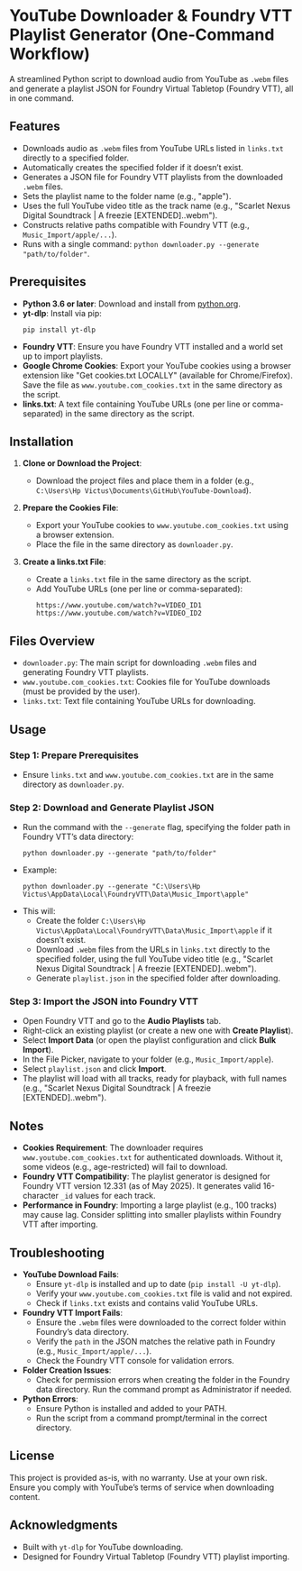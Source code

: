 # YouTube Downloader & Foundry VTT Playlist Generator (One-Command Workflow)

A streamlined Python script to download audio from YouTube as `.webm` files and generate a playlist JSON for Foundry Virtual Tabletop (Foundry VTT), all in one command.

## Features

- Downloads audio as `.webm` files from YouTube URLs listed in `links.txt` directly to a specified folder.
- Automatically creates the specified folder if it doesn’t exist.
- Generates a JSON file for Foundry VTT playlists from the downloaded `.webm` files.
- Sets the playlist name to the folder name (e.g., "apple").
- Uses the full YouTube video title as the track name (e.g., "Scarlet Nexus Digital Soundtrack | A freezie [EXTENDED]..webm").
- Constructs relative paths compatible with Foundry VTT (e.g., `Music_Import/apple/...`).
- Runs with a single command: `python downloader.py --generate "path/to/folder"`.

## Prerequisites

- **Python 3.6 or later**: Download and install from [python.org](https://www.python.org/downloads/).
- **yt-dlp**: Install via pip:
  ```
  pip install yt-dlp
  ```
- **Foundry VTT**: Ensure you have Foundry VTT installed and a world set up to import playlists.
- **Google Chrome Cookies**: Export your YouTube cookies using a browser extension like "Get cookies.txt LOCALLY" (available for Chrome/Firefox). Save the file as `www.youtube.com_cookies.txt` in the same directory as the script.
- **links.txt**: A text file containing YouTube URLs (one per line or comma-separated) in the same directory as the script.

## Installation

1. **Clone or Download the Project**:

   - Download the project files and place them in a folder (e.g., `C:\Users\Hp Victus\Documents\GitHub\YouTube-Download`).

2. **Prepare the Cookies File**:

   - Export your YouTube cookies to `www.youtube.com_cookies.txt` using a browser extension.
   - Place the file in the same directory as `downloader.py`.

3. **Create a links.txt File**:
   - Create a `links.txt` file in the same directory as the script.
   - Add YouTube URLs (one per line or comma-separated):
     ```
     https://www.youtube.com/watch?v=VIDEO_ID1
     https://www.youtube.com/watch?v=VIDEO_ID2
     ```

## Files Overview

- `downloader.py`: The main script for downloading `.webm` files and generating Foundry VTT playlists.
- `www.youtube.com_cookies.txt`: Cookies file for YouTube downloads (must be provided by the user).
- `links.txt`: Text file containing YouTube URLs for downloading.

## Usage

### Step 1: Prepare Prerequisites

- Ensure `links.txt` and `www.youtube.com_cookies.txt` are in the same directory as `downloader.py`.

### Step 2: Download and Generate Playlist JSON

- Run the command with the `--generate` flag, specifying the folder path in Foundry VTT’s data directory:
  ```
  python downloader.py --generate "path/to/folder"
  ```
- Example:
  ```
  python downloader.py --generate "C:\Users\Hp Victus\AppData\Local\FoundryVTT\Data\Music_Import\apple"
  ```
- This will:
  - Create the folder `C:\Users\Hp Victus\AppData\Local\FoundryVTT\Data\Music_Import\apple` if it doesn’t exist.
  - Download `.webm` files from the URLs in `links.txt` directly to the specified folder, using the full YouTube video title (e.g., "Scarlet Nexus Digital Soundtrack | A freezie [EXTENDED]..webm").
  - Generate `playlist.json` in the specified folder after downloading.

### Step 3: Import the JSON into Foundry VTT

- Open Foundry VTT and go to the **Audio Playlists** tab.
- Right-click an existing playlist (or create a new one with **Create Playlist**).
- Select **Import Data** (or open the playlist configuration and click **Bulk Import**).
- In the File Picker, navigate to your folder (e.g., `Music_Import/apple`).
- Select `playlist.json` and click **Import**.
- The playlist will load with all tracks, ready for playback, with full names (e.g., "Scarlet Nexus Digital Soundtrack | A freezie [EXTENDED]..webm").

## Notes

- **Cookies Requirement**: The downloader requires `www.youtube.com_cookies.txt` for authenticated downloads. Without it, some videos (e.g., age-restricted) will fail to download.
- **Foundry VTT Compatibility**: The playlist generator is designed for Foundry VTT version 12.331 (as of May 2025). It generates valid 16-character `_id` values for each track.
- **Performance in Foundry**: Importing a large playlist (e.g., 100 tracks) may cause lag. Consider splitting into smaller playlists within Foundry VTT after importing.

## Troubleshooting

- **YouTube Download Fails**:
  - Ensure `yt-dlp` is installed and up to date (`pip install -U yt-dlp`).
  - Verify your `www.youtube.com_cookies.txt` file is valid and not expired.
  - Check if `links.txt` exists and contains valid YouTube URLs.
- **Foundry VTT Import Fails**:
  - Ensure the `.webm` files were downloaded to the correct folder within Foundry’s data directory.
  - Verify the `path` in the JSON matches the relative path in Foundry (e.g., `Music_Import/apple/...`).
  - Check the Foundry VTT console for validation errors.
- **Folder Creation Issues**:
  - Check for permission errors when creating the folder in the Foundry data directory. Run the command prompt as Administrator if needed.
- **Python Errors**:
  - Ensure Python is installed and added to your PATH.
  - Run the script from a command prompt/terminal in the correct directory.

## License

This project is provided as-is, with no warranty. Use at your own risk. Ensure you comply with YouTube’s terms of service when downloading content.

## Acknowledgments

- Built with `yt-dlp` for YouTube downloading.
- Designed for Foundry Virtual Tabletop (Foundry VTT) playlist importing.
